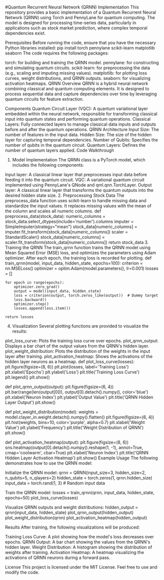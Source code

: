 #Quantum Recurrent Neural Network (QRNN) Implementation
This repository provides a basic implementation of a Quantum Recurrent Neural Network (QRNN) using Torch and PennyLane for quantum computing. The model is designed for processing time-series data, particularly in applications such as stock market prediction, where complex temporal dependencies exist.

Prerequisites
Before running the code, ensure that you have the necessary Python libraries installed:
pip install torch pennylane scikit-learn matplotlib seaborn
The code requires the following packages:

torch: for building and training the QRNN model.
pennylane: for constructing and simulating quantum circuits.
scikit-learn: for preprocessing the data (e.g., scaling and imputing missing values).
matplotlib: for plotting loss curves, weight distributions, and QRNN outputs.
seaborn: for visualizing activation heatmaps.
QRNN Overview
QRNN is a hybrid neural network combining classical and quantum computing elements. It is designed to process sequential data and capture dependencies over time by leveraging quantum circuits for feature extraction.

Components
Quantum Circuit Layer (VQC): A quantum variational layer embedded within the neural network, responsible for transforming classical input into quantum states and performing quantum operations.
Classical Layers: Fully connected layers to manage classical data inputs and outputs before and after the quantum operations.
QRNN Architecture
Input Size: The number of features in the input data.
Hidden Size: The size of the hidden layer for capturing temporal dependencies.
Number of Qubits: Specifies the number of qubits in the quantum circuit.
Quantum Layers: Defines the number of quantum layers applied.
Code Walkthrough
1. Model Implementation
The QRNN class is a PyTorch model, which includes the following components:

Input layer: A classical linear layer that preprocesses input data before feeding it into the quantum circuit.
VQC: A variational quantum circuit implemented using PennyLane's QNode and qml.qnn.TorchLayer.
Output layer: A classical linear layer that transforms the quantum outputs into the desired hidden state size.
2. Preprocessing Stock Data
The preprocess_data function uses scikit-learn to handle missing data and standardize the input values. It replaces missing values with the mean of the column and scales all numeric columns.
def preprocess_data(stock_data):
    numeric_columns = stock_data.select_dtypes(include='number').columns
    imputer = SimpleImputer(strategy="mean")
    stock_data[numeric_columns] = imputer.fit_transform(stock_data[numeric_columns])
    scaler = StandardScaler()
    stock_data[numeric_columns] = scaler.fit_transform(stock_data[numeric_columns])
    return stock_data
3. Training the QRNN
The train_qrnn function trains the QRNN model using Mean Squared Error (MSE) loss, and optimizes the parameters using Adam optimizer. After each epoch, the training loss is recorded for plotting.
def train_qrnn(model, input_data, hidden_state, epochs=100):
    criterion = nn.MSELoss()
    optimizer = optim.Adam(model.parameters(), lr=0.001)
    losses = []

    for epoch in range(epochs):
        optimizer.zero_grad()
        output = model(input_data, hidden_state)
        loss = criterion(output, torch.zeros_like(output))  # Dummy target
        loss.backward()
        optimizer.step()
        losses.append(loss.item())

    return losses
4. Visualization
Several plotting functions are provided to visualize the results:

plot_loss_curve: Plots the training loss curve over epochs.
plot_qrnn_output: Displays a bar chart of the output values from the QRNN's hidden layer.
plot_weight_distribution: Plots the distribution of the weights in the input layer after training.
plot_activation_heatmap: Shows the activations of the hidden layer neurons as a heatmap.
def plot_loss_curve(losses):
    plt.figure(figsize=(8, 6))
    plt.plot(losses, label='Training Loss')
    plt.xlabel('Epochs')
    plt.ylabel('Loss')
    plt.title('Training Loss Curve')
    plt.legend()
    plt.show()

def plot_qrnn_output(output):
    plt.figure(figsize=(6, 4))
    plt.bar(range(len(output[0])), output[0].detach().numpy(), color='blue')
    plt.xlabel('Neuron Index')
    plt.ylabel('Output Value')
    plt.title('QRNN Hidden Layer Output')
    plt.show()

def plot_weight_distribution(model):
    weights = model.clayer_in.weight.detach().numpy().flatten()
    plt.figure(figsize=(6, 4))
    plt.hist(weights, bins=10, color='purple', alpha=0.7)
    plt.xlabel('Weight Value')
    plt.ylabel('Frequency')
    plt.title('Weight Distribution of QRNN')
    plt.show()

def plot_activation_heatmap(output):
    plt.figure(figsize=(8, 6))
    sns.heatmap(output[0].detach().numpy().reshape(1, -1), annot=True, cmap='coolwarm', cbar=True)
    plt.xlabel('Neuron Index')
    plt.title('QRNN Hidden Layer Activation Heatmap')
    plt.show()
Example Usage
The following demonstrates how to use the QRNN model:

Initialize the QRNN model:
qrnn = QRNN(input_size=3, hidden_size=2, n_qubits=5, n_qlayers=2)
hidden_state = torch.zeros(1, qrnn.hidden_size)
input_data = torch.rand(1, 3)  # Random input data

Train the QRNN model:
losses = train_qrnn(qrnn, input_data, hidden_state, epochs=50)
plot_loss_curve(losses)

Visualize QRNN outputs and weight distributions:
hidden_output = qrnn(input_data, hidden_state)
plot_qrnn_output(hidden_output)
plot_weight_distribution(qrnn)
plot_activation_heatmap(hidden_output)

Results
After training, the following visualizations will be produced:

Training Loss Curve: A plot showing how the model's loss decreases over epochs.
QRNN Output: A bar chart showing the values from the QRNN's hidden layer.
Weight Distribution: A histogram showing the distribution of weights after training.
Activation Heatmap: A heatmap visualizing the activations of QRNN neurons during a forward pass.

License
This project is licensed under the MIT License. Feel free to use and modify the code.



